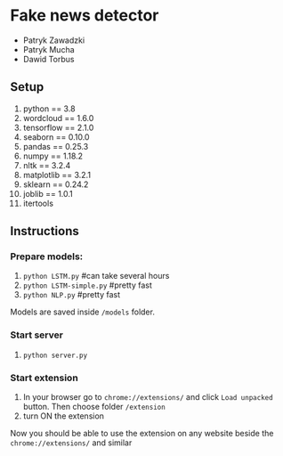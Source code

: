 # Fake news detector 
- Patryk Zawadzki
- Patryk Mucha 
- Dawid Torbus

## Setup
1. python == 3.8
2. wordcloud == 1.6.0
3. tensorflow == 2.1.0
4. seaborn == 0.10.0
5. pandas == 0.25.3
6. numpy == 1.18.2
7. nltk == 3.2.4
8. matplotlib == 3.2.1
9. sklearn == 0.24.2
10. joblib == 1.0.1
11. itertools

## Instructions

### Prepare models:
1. `python LSTM.py` #can take several hours
2. `python LSTM-simple.py` #pretty fast
3. `python NLP.py` #pretty fast

Models are saved inside `/models` folder.

### Start server
1. `python server.py`

### Start extension
1. In your browser go to `chrome://extensions/` and click `Load unpacked` button. Then choose folder `/extension`
2. turn ON the extension

Now you should be able to use the extension on any website beside the `chrome://extensions/` and similar


